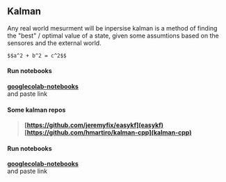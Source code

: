 

## Kalman 
Any real world mesurment will be inpersise kalman is a method of 
finding the "best" / optimal value of a state, given some assumtions based
 on the sensores and the external world.



`$$a^2 + b^2 = c^2$$`
#### Run notebooks
 **[googlecolab-notebooks](https://colab.research.google.com/notebooks/gpu.ipynb)**    
 and paste link
 
#### Some kalman repos
> **[https://github.com/jeremyfix/easykf](easykf)**    
> **[https://github.com/hmartiro/kalman-cpp](kalman-cpp)**    


#### Run notebooks
 **[googlecolab-notebooks](https://colab.research.google.com/notebooks/gpu.ipynb)**    
 and paste link
 
